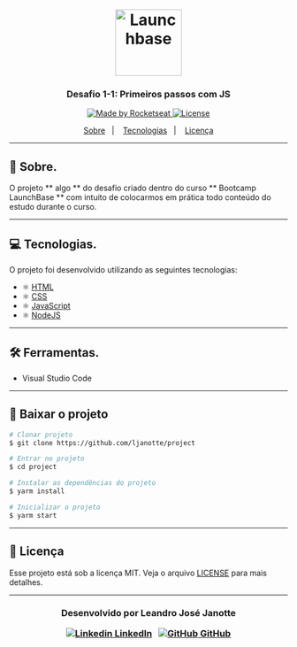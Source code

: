 <h1 align="center">
    <img alt="Launchbase" src="https://storage.googleapis.com/golden-wind/bootcamp-launchbase/logo.png" width="120px" />
</h1>

<h3 align="center">
  Desafio 1-1: Primeiros passos com JS
</h3>

<p align="center">

  <a href="https://rocketseat.com.br">
    <img alt="Made by Rocketseat" src="https://img.shields.io/badge/made%20by-Rocketseat-%23F8952D">
  </a>

  <a href="LICENSE" >
    <img alt="License" src="https://img.shields.io/badge/license-MIT-%23F8952D">
  </a>

</p>

<p align="center">
  <a href="#Sobre">Sobre</a>&nbsp;&nbsp;&nbsp;|&nbsp;&nbsp;&nbsp;
  <a href="#Tecnoligia">Tecnologias</a>&nbsp;&nbsp;&nbsp;|&nbsp;&nbsp;&nbsp;
  <a href="#memo-licença">Licença</a>
</p>

---

## 📝 Sobre.

O projeto ** algo ** do desafio criado dentro do curso ** Bootcamp LaunchBase **
com intuito de colocarmos em prática todo conteúdo do estudo durante o curso.

---

## 💻 Tecnologias.

O projeto foi desenvolvido utilizando as seguintes tecnologias:

- ⚛️ [HTML](http://#)
- ⚛️ [CSS](http://#)
- ⚛️ [JavaScript](http://#)
- ⚛️ [NodeJS](http://#)

---

## 🛠 Ferramentas.

- Visual Studio Code

---

## 💾 Baixar o projeto


```bash
# Clonar projeto
$ git clone https://github.com/ljanotte/project

# Entrar no projeto
$ cd project

# Instalar as dependências do projeto
$ yarm install

# Inicializar o projeto
$ yarm start
```

---

## :memo: Licença

Esse projeto está sob a licença MIT. Veja o arquivo [LICENSE](../LICENSE) para mais detalhes.

---
<h3 align="center">

  Desenvolvido por Leandro José Janotte
  <br/>
  
  <a align="center">
   
   [![Linkedin](https://i.stack.imgur.com/gVE0j.png) LinkedIn](https://www.linkedin.com/in/leandrojanotte/)
&nbsp;
  [![GitHub](https://i.stack.imgur.com/tskMh.png) GitHub](https://github.com/ljanotte)
  </a>
</h3>
